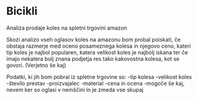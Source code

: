 # Bicikli
Analiza prodaje koles na spletni trgovini amazon

Skozi analizo vseh oglasov koles na amazonu bom probal poiskati, če obstaja razmerje med oceno posameznega kolesa
in njegovo ceno, kateri tip koles je najbol popularen, katera velikost koles je najbolj iskana ter če imajo nekatera bolj znana
podjetja res tako kakovostna kolesa, kot se govori. (Verjetno še kaj)

Podatki, ki jih bom pobral iz spletne trgovine so:
-tip kolesa
-velikost koles
-število prestav
-proizvajalec
-material
-cena in ocena
-mogoče še kaj, nevem ker so oglasi v nemščini in je zmeda vse skupaj







